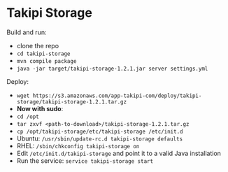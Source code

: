 Takipi Storage
==============

Build and run:
- clone the repo
- `cd takipi-storage`
- `mvn compile package`
- `java -jar target/takipi-storage-1.2.1.jar server settings.yml`

Deploy:
- `wget https://s3.amazonaws.com/app-takipi-com/deploy/takipi-storage/takipi-storage-1.2.1.tar.gz`
- **Now with sudo**:
- `cd /opt`
- `tar zxvf <path-to-download>/takipi-storage-1.2.1.tar.gz` 
- `cp /opt/takipi-storage/etc/takipi-storage /etc/init.d`
- Ubuntu: `/usr/sbin/update-rc.d takipi-storage defaults`
- RHEL: `/sbin/chkconfig takipi-storage on`
- Edit `/etc/init.d/takipi-storage` and point it to a valid Java installation
- Run the service: `service takipi-storage start`
